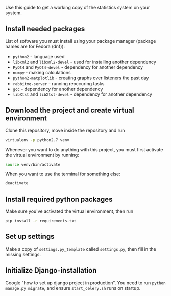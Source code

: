 Use this guide to get a working copy of the statistics system on your system.

## Install needed packages

List of software you must install using your package manager (package names are for Fedora (dnf)):

* `python2` - language used
* `libxml2` and `libxml2-devel` - used for installing another dependency
* `PyQt4` and `PyQt4-devel` - dependency for another dependency
* `numpy` - making calculations
* `python2-matplotlib` - creating graphs over listeners the past day
* `rabbitmq-server` - running reoccuring tasks
* `gcc` - dependency for another dependency
* `libXtst` and `libXtst-devel` - dependency for another dependency

## Download the project and create virtual environment

Clone this repository, move inside the repository and run

```sh
virtualenv -p python2.7 venv
```

Whenever you want to do anything with this project, you must first activate the virtual environment by running:

```sh
source venv/bin/activate
```

When you want to use the terminal for something else:

```sh
deactivate
```

## Install required python packages

Make sure you've activated the virtual environment, then run

```sh
pip install -r requirements.txt
```

## Set up settings
Make a copy of `settings.py_template` called `settings.py`, then fill in the missing settings.

## Initialize Django-installation

Google "how to set up django project in production". You need to run `python manage.py migrate`,
and ensure `start_celery.sh` runs on startup.